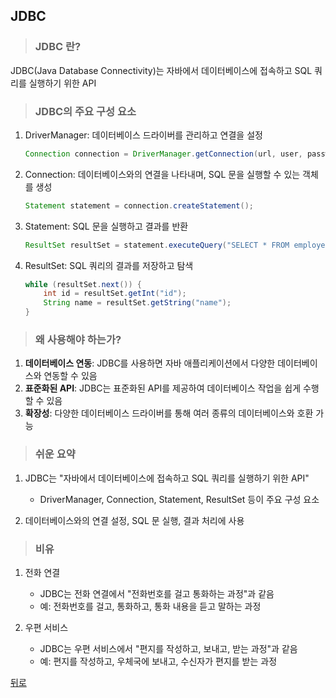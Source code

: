## JDBC
> ### JDBC 란?
JDBC(Java Database Connectivity)는 자바에서 데이터베이스에 접속하고 SQL 쿼리를 실행하기 위한 API

> ### JDBC의 주요 구성 요소
1. DriverManager: 데이터베이스 드라이버를 관리하고 연결을 설정
    ```java
    Connection connection = DriverManager.getConnection(url, user, password);
    ```

2. Connection: 데이터베이스와의 연결을 나타내며, SQL 문을 실행할 수 있는 객체를 생성
    ```java
    Statement statement = connection.createStatement();
    ```

3. Statement: SQL 문을 실행하고 결과를 반환
    ```java
    ResultSet resultSet = statement.executeQuery("SELECT * FROM employees");
    ```

4. ResultSet: SQL 쿼리의 결과를 저장하고 탐색
    ```java
    while (resultSet.next()) {
        int id = resultSet.getInt("id");
        String name = resultSet.getString("name");
    }
    ```

> ### 왜 사용해야 하는가?
1. **데이터베이스 연동**: JDBC를 사용하면 자바 애플리케이션에서 다양한 데이터베이스와 연동할 수 있음
2. **표준화된 API**: JDBC는 표준화된 API를 제공하여 데이터베이스 작업을 쉽게 수행할 수 있음
3. **확장성**: 다양한 데이터베이스 드라이버를 통해 여러 종류의 데이터베이스와 호환 가능

> ### 쉬운 요약
1. JDBC는 "자바에서 데이터베이스에 접속하고 SQL 쿼리를 실행하기 위한 API"
    - DriverManager, Connection, Statement, ResultSet 등이 주요 구성 요소

2. 데이터베이스와의 연결 설정, SQL 문 실행, 결과 처리에 사용

> ### 비유
1. 전화 연결
    - JDBC는 전화 연결에서 "전화번호를 걸고 통화하는 과정"과 같음
    - 예: 전화번호를 걸고, 통화하고, 통화 내용을 듣고 말하는 과정

2. 우편 서비스
    - JDBC는 우편 서비스에서 "편지를 작성하고, 보내고, 받는 과정"과 같음
    - 예: 편지를 작성하고, 우체국에 보내고, 수신자가 편지를 받는 과정

[뒤로](/README.md)
